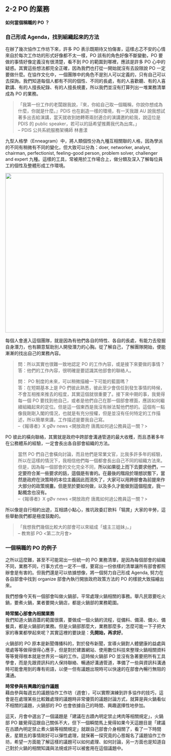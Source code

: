 <h2>2-2 PO 的業務</h2>

<p><strong>如何當個稱職的 PO ？</strong></p>

<h3>自己形成 Agenda，找到組織起來的方法</h3>

<p>在辦了幾次協作工作坊下來，許多 PO 表示既期待又怕傷害，這樣忐忑不安的心情來自於每次工作坊的形式好像都不太一樣，PO 該有的角色好像不斷變動，PO 要做的事情好像定義沒有很清楚，看不到 PO 的範圍到哪裡，應該是許多 PO 心中的疑惑。其實這些想法都完全正確，因為我們也打從一開始就沒有去設限說 PO 一定要做什麼。在協作文化中，一個團隊中的角色不是別人可以定義的，只有自己可以去探詢。我們知道每個人都有不同的個性、不同的長處，有的人喜歡聽、有的人喜歡講、有的人擅長紀錄、有的人擅長規畫，所以我們並沒有打算列出一堆業務清單成為 PO 的業務。</p>

<blockquote><p>「我第一份工作的老闆跟我說，『來，你給自己取一個職稱，你說你想成為什麼，你就是什麼。』PDIS 也在創造一樣的環境，有一天我跟 AU 說我想試著多出去給演講，當天就收到她轉寄兩封適合的演講邀約給我，說這位是 PDIS 的 public speaker，若可以的話希望推薦我代為出席。」<br>– PDIS 公共系統服務架構師 林書漾 </p></blockquote>

<p>九型人格學（Enneagram）中，將人類個性分為九種互相關聯的人格，因為學派的不同有稍微有不同的變化，但大致可以分為：doer, networker, analyst, chairman, perfectionist, feeling-good person, problem solver, challenger and expert 九種。這樣的工具，常被用於工作場合上，做分類及深入了解每位員工的個性及整體形成工作環境。</p>

<p><img src="/uploads/default/original/1X/213e6c74578e0212d6f72a65721e0df61b3ff065.jpg" width="497" height="500"></p>

<p>每個人會進入這個團隊，就是因為有他們各自的特性、各自的長處，有能力去發掘自身潛力，也有願意幫助別人開發潛力的心胸。從了解自己，了解團隊開始，便能漸漸的找出自己的業務內容。</p>

<blockquote>
<p>問：所以其實也很難一致地認定 PO 的工作內容，或是接下來要做的事情？<br>答：他們的工作內容，很明確是要認識其他部會的聯絡人。</p>
<p>問： PO 制度的未來，可以稍微描繪一下可能的藍圖嗎？<br>答：在短期基本上是 PO 們彼此熟悉，彼此至少會信任到發生事情的時候，不會互相推來推去的程度，其實這個就很重要了。接下來中期的事，我覺得每一個 PO 要找到他自己，或者是他們自己在那一個部會裡面，應該如何繼續組織起來的定位。但是這一個東西是我沒有辦法幫他們想的。這個有一點像我剛剛入閣的情況，也就是有充分授權，但是並沒有任何特定的工作描述，所以簡單來講，工作描述是要我自己寫。<br>–《報導者》X gØv news &lt;開放政府 唐鳳如何過公務員這一關？&gt;</p>
</blockquote>

<p>PO 彼此的橫向聯絡，其實就是政府中跨部會溝通管道的最大收穫，而且憑著多年在公務體系的經驗，一定會長出各自部會組織的方法。</p>

<blockquote><p>當然 PO 們自己會橫向討論，而且他們是常業文官，比我多許多年的經驗，所以在這樣的情況下，我相信他們每一個都會長出自己不同的組織方法來。但是，因為每一個部會的文化完全不同，<strong>所以如果從上而下去要求他們，一定要符合某一些要求的話，這個是有害的。在最後的階段於理想狀態下，當然是政府在決策時的本位主義因此而消失了，大家可以用跨部會為前提來作大部分的政策規畫。但是至於要如何做，以及多久才能做到這個程度，我一點概念也沒有。</strong><br> –《報導者》X gØv news &lt;開放政府 唐鳳如何過公務員這一關？&gt;</p></blockquote>

<p>所以像是自行相約出遊，互相請小點心，推坑政委訂飲料「犒賞」大家的辛勞，這些舉動我們都是極度鼓勵的。</p>

<blockquote><p>「我想我們幾個比較大的部會可以來組成「爐主三姐妹」。」<br>– 教育部 PO &lt;第二次月會&gt;</p></blockquote>

<h3>一個稱職的 PO 的例子</h3>

<p>之所以這麼難，甚至不可能寫出一份統一的 PO 業務清單，是因為每個部會的組織不同，業務不同，行事方式也一定不一樣，要寫出一份依樣的清單讓所有部會都照辦會是有害的。但我們還是可以依據想像，將一個努力自己形成 Agenda, 努力在各自部會中找到 organize 部會內執行開放政府政策方法的 PO 的樣貌大致描繪出來。</p>

<p>我們想像今天有一個部會叫做火鍋部，平常處理火鍋相關的事務。舉凡民眾要吃火鍋，要煮火鍋，業者要開火鍋店，都是火鍋部的業務範圍。</p>

<p><strong>時常關心部會內相關業務</strong><br>我們知道火鍋涵蓋的範圍很廣，要做成一個火鍋的流程，從備料、備湯、備火、備餐具，都是火鍋部的業務。但是火鍋部那麼大，業務那麼多，怎麼可能一下子把大家的專業都學起來呢？其實這裡的要訣是：<strong>先開始，再求好</strong>。</p>

<p>火鍋部的 PO 原本是新聞傳播科的，對於發布新聞，宣導火鍋對人體健康的益處與壞處等等做得很得心應手，但是對於建置網站、使用數位科技來整理火鍋相關資料等等覺得根本就是世界另一端的工作。這時候火鍋部 PO 並沒有急著要把所有工具學會，而是先跟資訊科的人保持聯絡、暢通好溝通管道，準備了一些與資訊科溝通時可能會用到的專有術語，以便一但有議題出現時可以快速的在部會內暢行無阻的溝通。</p>

<p><strong>時常參與有興趣的協作議題</strong><br>藉由參與每週五的議題協作工作坊（週會），可以實際演練到許多協作的技巧，這會是在處理某些比較難處理的議題時非常優質的議題討論方式，就算是與火鍋看似不相關的議題，火鍋部的 PO 也會依據自己的時間、興趣選擇性地參加。</p>

<p>這天，月會中選出了一個議題是「建議在古蹟內明定禁止烤肉等相關規定」，火鍋部 PO 雖覺得這跟自己關係不大，但下一個瞬間馬上覺得如果今天這題目是「建議在古蹟內明定禁止煮火鍋等相關規定」就跟自己部會介身相關了，看了一下時間表，星期五的事情剛好可以彈性處理，就保著一探究竟的心態報名了議題協作工作坊，希望一方面能了解這樣的議題可以如何處理、如何討論，另一方面也是知道自己對於火鍋的相關知識與法規或許可以被套用在這個議題中。</p>